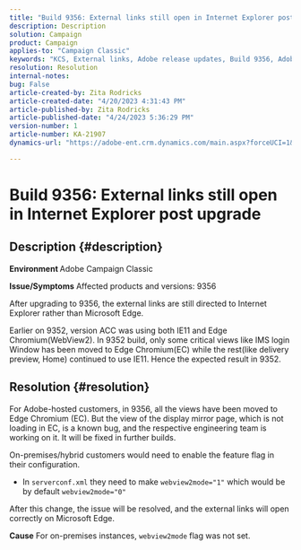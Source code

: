 ```yaml
---
title: "Build 9356: External links still open in Internet Explorer post upgrade"
description: Description
solution: Campaign
product: Campaign
applies-to: "Campaign Classic"
keywords: "KCS, External links, Adobe release updates, Build 9356, Adobe Build Updates "
resolution: Resolution
internal-notes: 
bug: False
article-created-by: Zita Rodricks
article-created-date: "4/20/2023 4:31:43 PM"
article-published-by: Zita Rodricks
article-published-date: "4/24/2023 5:36:29 PM"
version-number: 1
article-number: KA-21907
dynamics-url: "https://adobe-ent.crm.dynamics.com/main.aspx?forceUCI=1&pagetype=entityrecord&etn=knowledgearticle&id=7c33d5cf-98df-ed11-a7c7-6045bd006268"

---
```

# Build 9356: External links still open in Internet Explorer post upgrade

## Description {#description}

<b>Environment </b>
Adobe Campaign Classic

<b>Issue/Symptoms</b>
Affected products and versions: 9356

After upgrading to 9356, the external links are still directed to Internet Explorer rather than Microsoft Edge.

 Earlier on 9352, version ACC was using both IE11 and Edge Chromium(WebView2). In 9352 build, only some critical views like IMS login Window has been moved to Edge Chromium(EC) while the rest(like delivery preview, Home) continued to use IE11. Hence the expected result in 9352.




## Resolution {#resolution}


For Adobe-hosted customers, in 9356, all the views have been moved to Edge Chromium (EC). But the view of the display mirror page, which is not loading in EC, is a known bug, and the respective engineering team is working on it. It will be fixed in further builds.

On-premises/hybrid customers would need to enable the feature flag in their configuration.

- In `serverconf.xml` they need to make `webview2mode="1"` which would be by default `webview2mode="0"`


After this change, the issue will be resolved, and the external links will open correctly on Microsoft Edge.

<b>Cause</b>
For on-premises instances, `webview2mode` flag was not set.


